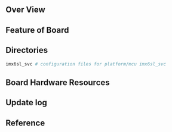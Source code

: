 ## Over View

## Feature of Board

## Directories

```sh
imx6sl_svc # configuration files for platform/mcu imx6sl_svc
```

## Board Hardware Resources

## Update log

## Reference
